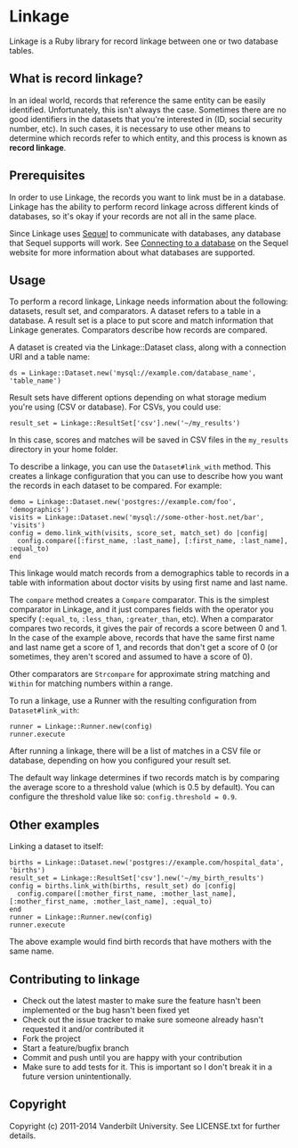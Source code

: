 # Linkage

Linkage is a Ruby library for record linkage between one or two database tables.

## What is record linkage?

In an ideal world, records that reference the same entity can be easily
identified. Unfortunately, this isn't always the case. Sometimes there are no
good identifiers in the datasets that you're interested in (ID, social security
number, etc). In such cases, it is necessary to use other means to determine
which records refer to which entity, and this process is known as **record
linkage**.

## Prerequisites

In order to use Linkage, the records you want to link must be in a database.
Linkage has the ability to perform record linkage across different kinds of
databases, so it's okay if your records are not all in the same place.

Since Linkage uses [Sequel](http://sequel.jeremyevans.net/) to communicate with
databases, any database that Sequel supports will work. See [Connecting to a
database](http://sequel.jeremyevans.net/documentation.html) on the Sequel
website for more information about what databases are supported.

## Usage

To perform a record linkage, Linkage needs information about the following:
datasets, result set, and comparators. A dataset refers to a table in a
database. A result set is a place to put score and match information that
Linkage generates.  Comparators describe how records are compared.

A dataset is created via the Linkage::Dataset class, along with a connection URI
and a table name:

    ds = Linkage::Dataset.new('mysql://example.com/database_name', 'table_name')

Result sets have different options depending on what storage medium you're
using (CSV or database). For CSVs, you could use:

    result_set = Linkage::ResultSet['csv'].new('~/my_results')

In this case, scores and matches will be saved in CSV files in the `my_results`
directory in your home folder.

To describe a linkage, you can use the `Dataset#link_with` method. This creates
a linkage configuration that you can use to describe how you want the records in
each dataset to be compared. For example:

    demo = Linkage::Dataset.new('postgres://example.com/foo', 'demographics')
    visits = Linkage::Dataset.new('mysql://some-other-host.net/bar', 'visits')
    config = demo.link_with(visits, score_set, match_set) do |config|
      config.compare([:first_name, :last_name], [:first_name, :last_name], :equal_to)
    end

This linkage would match records from a demographics table to records in a table
with information about doctor visits by using first name and last name.

The `compare` method creates a `Compare` comparator. This is the simplest
comparator in Linkage, and it just compares fields with the operator you specify
(`:equal_to`, `:less_than`, `:greater_than`, etc). When a comparator compares
two records, it gives the pair of records a score between 0 and 1. In the case
of the example above, records that have the same first name and last name get a
score of 1, and records that don't get a score of 0 (or sometimes, they aren't
scored and assumed to have a score of 0).

Other comparators are `Strcompare` for approximate string matching and
`Within` for matching numbers within a range.

To run a linkage, use a Runner with the resulting configuration from
`Dataset#link_with`:

    runner = Linkage::Runner.new(config)
    runner.execute

After running a linkage, there will be a list of matches in a CSV file or
database, depending on how you configured your result set.

The default way linkage determines if two records match is by comparing the
average score to a threshold value (which is 0.5 by default). You can configure
the threshold value like so: `config.threshold = 0.9`.

## Other examples

Linking a dataset to itself:

    births = Linkage::Dataset.new('postgres://example.com/hospital_data', 'births')
    result_set = Linkage::ResultSet['csv'].new('~/my_birth_results')
    config = births.link_with(births, result_set) do |config|
      config.compare([:mother_first_name, :mother_last_name], [:mother_first_name, :mother_last_name], :equal_to)
    end
    runner = Linkage::Runner.new(config)
    runner.execute

The above example would find birth records that have mothers with the same
name.

## Contributing to linkage

* Check out the latest master to make sure the feature hasn't been implemented or the bug hasn't been fixed yet
* Check out the issue tracker to make sure someone already hasn't requested it and/or contributed it
* Fork the project
* Start a feature/bugfix branch
* Commit and push until you are happy with your contribution
* Make sure to add tests for it. This is important so I don't break it in a future version unintentionally.

## Copyright

Copyright (c) 2011-2014 Vanderbilt University. See LICENSE.txt for
further details.


